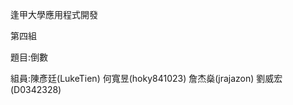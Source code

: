 逢甲大學應用程式開發

第四組

題目:倒數

組員:陳彥廷(LukeTien)
     何寬昱(hoky841023)
     詹杰燊(jrajazon)
     劉威宏(D0342328)
